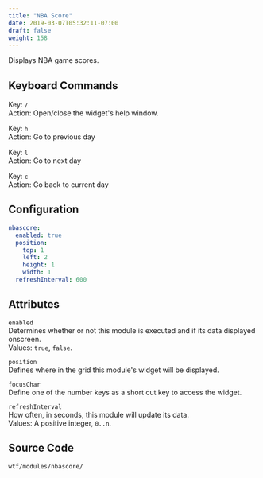 ```yaml
---
title: "NBA Score"
date: 2019-03-07T05:32:11-07:00
draft: false
weight: 158
---
```


Displays NBA game scores.

## Keyboard Commands

<span class="caption">Key:</span> `/` <br />
<span class="caption">Action:</span> Open/close the widget's help window.

<span class="caption">Key:</span> `h` <br />
<span class="caption">Action:</span> Go to previous day

<span class="caption">Key:</span> `l` <br />
<span class="caption">Action:</span> Go to next day

<span class="caption">Key:</span> `c` <br />
<span class="caption">Action:</span> Go back to current day

## Configuration

```yaml
nbascore:
  enabled: true
  position:
    top: 1
    left: 2
    height: 1
    width: 1
  refreshInterval: 600
```

## Attributes

`enabled` <br />
Determines whether or not this module is executed and if its data displayed onscreen. <br />
Values: `true`, `false`.

`position` <br />
Defines where in the grid this module's widget will be displayed. <br />

`focusChar` <br />
Define one of the number keys as a short cut key to access the widget. <br />

`refreshInterval` <br />
How often, in seconds, this module will update its data. <br />
Values: A positive integer, `0..n`.


## Source Code

```bash
wtf/modules/nbascore/
```
